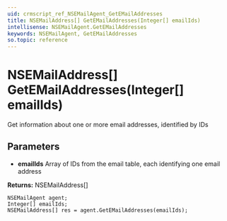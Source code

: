 ```yaml
---
uid: crmscript_ref_NSEMailAgent_GetEMailAddresses
title: NSEMailAddress[] GetEMailAddresses(Integer[] emailIds)
intellisense: NSEMailAgent.GetEMailAddresses
keywords: NSEMailAgent, GetEMailAddresses
so.topic: reference
---
```


# NSEMailAddress[] GetEMailAddresses(Integer[] emailIds)

Get information about one or more email addresses, identified by IDs

## Parameters

* **emailIds** Array of IDs from the email table, each identifying one email address

**Returns:** NSEMailAddress[]

```crmscript
NSEMailAgent agent;
Integer[] emailIds;
NSEMailAddress[] res = agent.GetEMailAddresses(emailIds);
```

